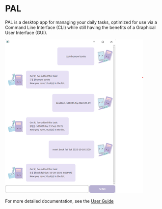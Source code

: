 # PAL
PAL is a desktop app for managing your daily tasks, optimized for use via a Command Line Interface (CLI) while still having the benefits of a Graphical User Interface (GUI).

<img src=docs/Ui.png width="450" height="500">

For more detailed documentation, see the [User Guide](doc/README.md)
